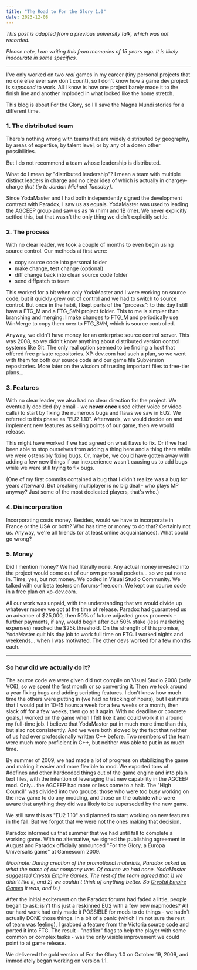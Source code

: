 ```yaml
---
title: "The Road to For the Glory 1.0"
date: 2023-12-08
---
```

*This post is adapted from a previous university talk, which was not recorded.*

*Please note, I am writing this from memories of 15 years ago. It is likely inaccurate in some specifics.*

---

I've only worked on two *real* games in my career (tiny personal projects that no one else ever saw don't count), so I don't know how a game dev project is *supposed* to work. All I know is how one project barely made it to the finish line and another imploded in what looked like the home stretch.

This blog is about For the Glory, so I'll save the Magna Mundi stories for a different time.

### 1. The distributed team
There's nothing wrong with teams that are widely distributed by geography, by areas of expertise, by talent level, or by any of a dozen other possibilities.

But I do not recommend a team whose leadership is distributed.

What do I mean by "distributed leadership"? I mean a team with multiple distinct leaders in charge and no clear idea of which is actually in chargey-charge *(hat tip to Jordan Michael Tuesday)*.

Since YodaMaster and I had both independently signed the development contract with Paradox, I saw us as equals. YodaMaster was used to leading the AGCEEP group and saw us as 1A (him) and 1B (me). We never explicitly settled this, but that wasn't the only thing we didn't explicitly settle.

### 2. The process
With no clear leader, we took a couple of months to even begin using source control. Our methods at first were:
- copy source code into personal folder
- make change, test change (optional)
- diff change back into clean source code folder
- send diffpatch to team

This worked for a bit when only YodaMaster and I were working on source code, but it quickly grew out of control and we had to switch to source control. But once in the habit, I kept parts of the "process": to this day I still have a FTG_M and a FTG_SVN project folder. This to me is simpler than branching and merging: I make changes to FTG_M and periodically use WinMerge to copy them over to FTG_SVN, which is source controlled.

Anyway, we didn't have money for an enterprise source control server. This was 2008, so we didn't know anything about distributed version control systems like Git. The only real option seemed to be finding a host that offered free private repositories. XP-dev.com had such a plan, so we went with them for both our source code and our game file Subversion repositories. More later on the wisdom of trusting important files to free-tier plans...

### 3. Features
With no clear leader, we also had no clear direction for the project. We eventually decided (by email - we **never once** used either voice or video calls) to start by fixing the numerous bugs and flaws we saw in EU2. We referred to this phase as "EU2 1.10". Afterwards, we would decide on and implement new features as selling points of our game, then we would release.

This might have worked if we had agreed on what flaws to fix. Or if we had been able to stop ourselves from adding a thing here and a thing there while we were ostensibly fixing bugs. Or, maybe, we could have gotten away with adding a few new things if our inexperience wasn't causing us to add bugs while we were still trying to fix bugs.

(One of my first commits contained a bug that I didn't realize was a bug for years afterward. But breaking multiplayer is no big deal - who plays MP anyway? Just some of the most dedicated players, that's who.)

### 4. Disincorporation
Incorporating costs money. Besides, would we have to incorporate in France or the USA or both? Who has time or money to do that? Certainly not us. Anyway, we're all friends (or at least online acquaintances). What could go wrong?

### 5. Money
Did I mention money? We had literally none. Any actual money invested into the project would come out of our own personal pockets... so we put none in. Time, yes, but not money. We coded in Visual Studio Community. We talked with our beta testers on forums-free.com. We kept our source code in a free plan on xp-dev.com.

All our work was unpaid, with the understanding that we would divide up whatever money we got at the time of release. Paradox had guaranteed us an advance of $25,000, then 50% of future adjusted gross proceeds - further payments, if any, would begin after our 50% stake (less marketing expenses) reached the $25k threshold. On the strength of this promise, YodaMaster quit his day job to work full time on FTG. I worked nights and weekends... when I was motivated. The other devs worked for a few months each.

---

### So how did we actually do it?
The source code we were given did not compile on Visual Studio 2008 (only VC6), so we spent the first month or so converting it. Then we took around a year fixing bugs and adding scripting features. I don't know how much time the others were putting in (we had no tracking of hours), but I estimate that I would put in 10-15 hours a week for a few weeks or a month, then slack off for a few weeks, then go at it again. With no deadline or concrete goals, I worked on the game when I felt like it and could work it in around my full-time job. I believe that YodaMaster put in much more time than this, but also not consistently. And we were both slowed by the fact that neither of us had ever professionally written C++ before. Two members of the team were much more proficient in C++, but neither was able to put in as much time. 

By summer of 2009, we had made a lot of progress on stabilizing the game and making it easier and more flexible to mod. We exported tons of \#defines and other hardcoded things out of the game engine and into plain text files, with the intention of leveraging that new capability in the AGCEEP mod. Only... the AGCEEP had more or less come to a halt. The "High Council" was divided into two groups: those who were too busy working on the new game to do any modding, and those on the outside who were aware that anything they did was likely to be superseded by the new game.

We still saw this as "EU2 1.10" and planned to start working on new features in the fall. But we forgot that we were not the ones making that decision.

Paradox informed us that summer that we had until fall to complete a working game. With no alternative, we signed the publishing agreement in August and Paradox officially announced "For the Glory, a Europa Universalis game" at Gamescom 2009.

*(Footnote: During creation of the promotional materials, Paradox asked us what the name of our company was. Of course we had none. YodaMaster suggested Crystal Empire Games. The rest of the team agreed that 1) we didn't like it, and 2) we couldn't think of anything better. So [Crystal Empire Games](http://crystalempiregames.com) it was, and is.)*

After the initial excitement on the Paradox forums had faded a little, people began to ask: isn't this just a reskinned EU2 with a few new mapmodes? All our hard work had only made it POSSIBLE for mods to do things - we hadn't actually DONE those things. In a bit of a panic (which I'm not sure the rest of team was feeling), I grabbed a feature from the Victoria source code and ported it into FTG. The result - "notifier" flags to help the player with some common or complex tasks - was the only visible improvement we could point to at game release.

We delivered the gold version of For the Glory 1.0 on October 19, 2009, and immediately began working on version 1.1.
